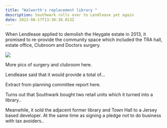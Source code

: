 ```yaml
---
title: "Walworth's replacement library "
description: Southwark rolls over to Lendlease yet again
date: 2022-08-17T13:30:38.013Z
---
```

When Lendlease applied to demolish the Heygate estate in 2013, it promised to re-provide the community space which included the TRA hall, estate office, Clubroom and Doctors surgery.

![](img/5151325769_b65cf4b1fc_w.jpg)

More pics of surgery and clubroom here.

Lendlease said that it would provide a total of...

Extract from planning committee report here.

Turns out that Southwark bought two retail units which it turned into a library..

Meanwhile, it sold the adjacent former library and Town Hall to a Jersey based developer. At the same time as signing a pledge not to do business with tax avoiders..